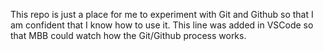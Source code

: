 This repo is just a place for me to experiment with Git and Github so that I am confident that I know how to use it.
This line was added in VSCode so that MBB could watch how the Git/Github process works.
